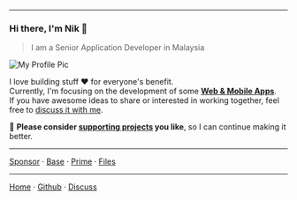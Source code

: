 ***

### Hi there, I'm Nik 👋
> I am a Senior Application Developer in Malaysia

![My Profile Pic](https://avatars0.githubusercontent.com/u/7868782?v=4&s=160)

I love building stuff ❤️ for everyone's benefit.  
Currently, I'm focusing on the development of some **[Web & Mobile Apps][recent-projects]**.  
If you have awesome ideas to share or interested in working together, feel free to [discuss it with me][3].

🌱 **Please consider [supporting projects][pay] you like**, so I can continue making it better.

***

[Sponsor](https://nikahmadz.github.io/#!pay "See payment options") &middot;
[Base](https://nikahmadz.github.io/base) &middot;
[Prime](https://nikahmadz.github.io/prime) &middot;
[Files](https://nikahmadz.github.io/files)

***

[Home][1] &middot; [Github][2] &middot; [Discuss][3]

[1]:https://nikahmadz.github.io "Go to nikahmadz.github.io"
[2]:https://github.com/nikahmadz "Follow me on Github"
[3]:https://github.com/nikahmadz/nikahmadz.github.io/discussions "Go to Discussion Room"

[pay]: https://nikahmadz.github.io/#!pay "See payment options"
[recent-projects]: https://nikahmadz.github.io/recent-projects "Recent projects"
